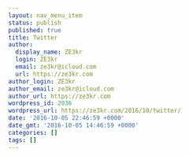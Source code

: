 ```yaml
---
layout: nav_menu_item
status: publish
published: true
title: Twitter
author:
  display_name: ZE3kr
  login: ZE3kr
  email: ze3kr@icloud.com
  url: https://ze3kr.com
author_login: ZE3kr
author_email: ze3kr@icloud.com
author_url: https://ze3kr.com
wordpress_id: 2036
wordpress_url: https://ze3kr.com/2016/10/twitter/
date: '2016-10-05 22:46:59 +0000'
date_gmt: '2016-10-05 14:46:59 +0000'
categories: []
tags: []
---
```



